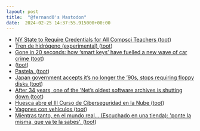 ```yaml
---
layout: post
title:  "@fernand0's Mastodon"
date:  2024-02-25 14:37:55.915000+00:00
---
```

*  [NY State to Require Credentials for All Compsci Teachers ](https://www.govtech.com/education/k-12/ny-state-to-require-credentials-for-all-compsci-teacher) ([toot](https://mastodon.social/@fernand0/111992627259338730))
*  [Tren de hidrógeno (experimental) ](https://www.flickr.com/photos/fernand0/53529660967) ([toot](https://mastodon.social/@fernand0/111992550787527712))
*  [Gone in 20 seconds: how ‘smart keys’ have fuelled a new wave of car crime ](https://www.theguardian.com/money/2024/feb/24/smart-keys-car-crime-thieves-hi-tech-arms-rac) ([toot](https://mastodon.social/@fernand0/111992200332343977))
*  [ ](https://social.aguilera.soy/users/jorge) ([toot](https://mastodon.social/@fernand0/111987528946023433))
*  [Pastela. ](https://avecesunafoto.wordpress.com/2024/02/24/pastela-2) ([toot](https://mastodon.social/@fernand0/111987351213137922))
*  [Japan government accepts it’s no longer the ’90s, stops requiring floppy disks ](https://arstechnica.com/gadgets/2024/01/floppy-disk-requirements-finally-axed-from-japan-government-regulations) ([toot](https://mastodon.social/@fernand0/111987338236055616))
*  [After 34 years, one of the ’Net’s oldest software archives is shutting down ](https://arstechnica.com/gadgets/2024/01/after-32-years-one-of-the-nets-oldest-software-archives-is-shutting-down) ([toot](https://mastodon.social/@fernand0/111987213235905323))
*  [Huesca abre el III Curso de Ciberseguridad en la Nube  ](https://www.heraldo.es/noticias/aragon/huesca/2024/02/22/huesca-abre-el-iii-curso-de-ciberseguridad-en-la-nube-1713395.html) ([toot](https://mastodon.social/@fernand0/111986913733910301))
*  [Vagones con vehículos ](https://www.flickr.com/photos/fernand0/53530873764) ([toot](https://mastodon.social/@fernand0/111986910421759819))
*  [Mientras tanto, en el mundo real... (Escuchado en una tienda): &#39;ponte la misma, que ya te la sabes&#39;. ](https://mastodon.social/@fernand0/111986910242152458) ([toot](https://mastodon.social/@fernand0/111986910242152458))
